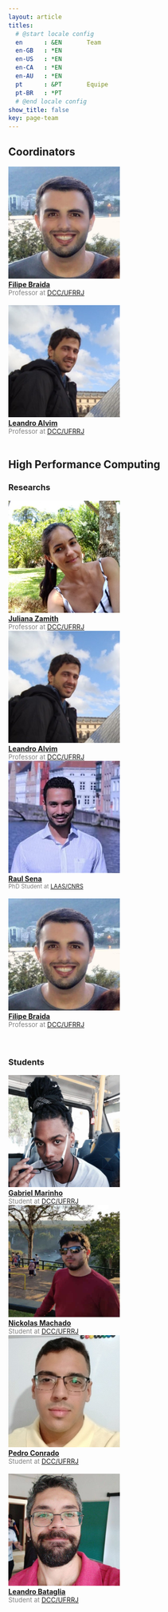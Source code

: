 ```yaml
---
layout: article
titles:
  # @start locale config
  en      : &EN       Team
  en-GB   : *EN
  en-US   : *EN
  en-CA   : *EN
  en-AU   : *EN
  pt      : &PT       Equipe
  pt-BR   : *PT
  # @end locale config
show_title: false
key: page-team
---
```


## Coordinators

<div class="grid-container">
  <div class="grid grid--p-3">
    <div class="cell content">
      <div class="card" style="max-width: 14rem">
        <div class="card__image">
          <a href="/pages/team/filipe_braida.html">
            <img class="image" src="/assets/images/profile/filipe_braida.jpg"/>
          </a>
        </div>
        <div class="card__content">
          <div class="card__header">
            <a href="/pages/team/filipe_braida.html"><div style="font-weight: bold;">Filipe Braida</div></a>
          </div>
          <div style="font-size: small;color: gray;">Professor at <a href="http://www.cc.ufrrj.br/" target="_blank">DCC/UFRRJ</a></div>
        </div>
      </div>
      <br>
    </div>
    <div class="cell content">
      <div class="card" style="max-width: 14rem">
        <div class="card__image">
          <a href="/pages/team/leandro_alvim.html">
            <img class="image" src="/assets/images/profile/leandro_alvim.jpg"/>
          </a>
        </div>
        <div class="card__content">
          <div class="card__header">
            <a href="/pages/team/leandro_alvim.html"><div style="font-weight: bold;">Leandro Alvim</div></a>
          </div>
          <div style="font-size: small;color: gray;">Professor at <a href="http://www.cc.ufrrj.br/" target="_blank">DCC/UFRRJ</a></div>
        </div>
      </div>
    </div>
  </div>

  <br />
</div>

## High Performance Computing

### Researchs

<div class="grid-container">
  <div class="grid grid--p-3">
    <div class="cell content">
      <div class="card" style="max-width: 14rem">
        <div class="card__image">
          <a href="https://www.cc.ufrrj.br/equipe/juliana-mendes/" target="_blank">
            <img class="image" src="/assets/images/profile/juliana_zamith.jpg"/>
          </a>
        </div>
        <div class="card__content">
          <div class="card__header">
            <a href="https://www.cc.ufrrj.br/equipe/juliana-mendes/" target="_blank"><div style="font-weight: bold;">Juliana Zamith</div></a>
          </div>
          <div style="font-size: small;color: gray;">Professor at <a href="http://www.cc.ufrrj.br/" target="_blank">DCC/UFRRJ</a></div>
        </div>
      </div>
    </div>
    <div class="cell content">
      <div class="card" style="max-width: 14rem">
        <div class="card__image">
          <a href="/pages/team/leandro_alvim.html">
            <img class="image" src="/assets/images/profile/leandro_alvim.jpg"/>
          </a>
        </div>
        <div class="card__content">
          <div class="card__header">
            <a href="/pages/team/leandro_alvim.html"><div style="font-weight: bold;">Leandro Alvim</div></a>
          </div>
          <div style="font-size: small;color: gray;">Professor at <a href="http://www.cc.ufrrj.br/" target="_blank">DCC/UFRRJ</a></div>
        </div>
      </div>
    </div>
    <div class="cell content">
      <div class="card" style="max-width: 14rem">
        <div class="card__image">
          <a href="http://lattes.cnpq.br/7007150957758256">
            <img class="image" src="/assets/images/profile/raul_sena.jpg"/>
          </a>
        </div>
        <div class="card__content">
          <div class="card__header">
            <a href="http://lattes.cnpq.br/7007150957758256"><div style="font-weight: bold;">Raul Sena</div></a>
          </div>
          <div style="font-size: 11.5px;color: gray;">PhD Student at <a href="https://www.laas.fr/public/" target="_blank">LAAS/CNRS</a></div>
        </div>
      </div>
      <br>
    </div>
    <div class="cell content">
      <div class="card" style="max-width: 14rem">
        <div class="card__image">
          <a href="/pages/team/filipe_braida.html">
            <img class="image" src="/assets/images/profile/filipe_braida.jpg"/>
          </a>
        </div>
        <div class="card__content">
          <div class="card__header">
            <a href="/pages/team/filipe_braida.html"><div style="font-weight: bold;">Filipe Braida</div></a>
          </div>
          <div style="font-size: small;color: gray;">Professor at <a href="http://www.cc.ufrrj.br/" target="_blank">DCC/UFRRJ</a></div>
        </div>
      </div>
      <br>
    </div>

  </div>

  <br />
</div>

### Students

<div class="grid-container">
  <div class="grid grid--p-3">
    <div class="cell content">
      <div class="card" style="max-width: 14rem">
        <div class="card__image">
          <a href="http://lattes.cnpq.br/0420713856940566" target="_blank">
            <img class="image" src="/assets/images/profile/students/gabriel_marinho.jpeg"/>
          </a>
        </div>
        <div class="card__content">
          <div class="card__header">
            <a href="http://lattes.cnpq.br/0420713856940566" target="_blank"><div style="font-weight: bold;">Gabriel Marinho</div></a>
          </div>
          <div style="font-size: small;color: gray;">Student at <a href="http://www.cc.ufrrj.br/" target="_blank">DCC/UFRRJ</a></div>
        </div>
      </div>
    </div>
    <div class="cell content">
      <div class="card" style="max-width: 14rem">
        <div class="card__image">
          <a href="http://lattes.cnpq.br/4455254769766910" target="_blank">
            <img class="image" src="/assets/images/profile/students/nickolas_machado.jpg"/>
          </a>
        </div>
        <div class="card__content">
          <div class="card__header">
            <a href="http://lattes.cnpq.br/4455254769766910" target="_blank"><div style="font-weight: bold;">Nickolas Machado</div></a>
          </div>
          <div style="font-size: small;color: gray;">Student at <a href="http://www.cc.ufrrj.br/" target="_blank">DCC/UFRRJ</a></div>
        </div>
      </div>
    </div>
    <div class="cell content">
      <div class="card" style="max-width: 14rem">
        <div class="card__image">
          <a href="http://lattes.cnpq.br/3191514553238428" target="_blank">
            <img class="image" src="/assets/images/profile/students/pedro_conrado.jpg"/>
          </a>
        </div>
        <div class="card__content">
          <div class="card__header">
            <a href="http://lattes.cnpq.br/3191514553238428" target="_blank"><div style="font-weight: bold;">Pedro Conrado</div></a>
          </div>
          <div style="font-size: small;color: gray;">Student at <a href="http://www.cc.ufrrj.br/" target="_blank">DCC/UFRRJ</a></div>
        </div>
      </div>
      <br>
    </div>
    <div class="cell content">
      <div class="card" style="max-width: 14rem">
        <div class="card__image">
          <a href="http://lattes.cnpq.br/6861452042545806" target="_blank">
            <img class="image" src="/assets/images/profile/students/leandro_bataglia.jpg"/>
          </a>
        </div>
        <div class="card__content">
          <div class="card__header">
            <a href="http://lattes.cnpq.br/6861452042545806" target="_blank"><div style="font-weight: bold;">Leandro Bataglia</div></a>
          </div>
          <div style="font-size: small;color: gray;">Student at <a href="http://www.cc.ufrrj.br/" target="_blank">DCC/UFRRJ</a></div>
        </div>
      </div>
      <br>
    </div>

  </div>

  <br />
</div>

